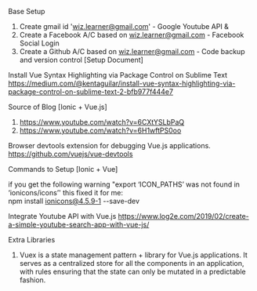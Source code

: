 Base Setup
1. Create gmail id 'wiz.learner@gmail.com'                 - Google Youtube API & 
2. Create a Facebook A/C based on wiz.learner@gmail.com    - Facebook Social Login
3. Create a Github A/C based on wiz.learner@gmail.com      - Code backup and version control [Setup Document]


Install Vue Syntax Highlighting via Package Control on Sublime Text 
https://medium.com/@kentaguilar/install-vue-syntax-highlighting-via-package-control-on-sublime-text-2-bfb977f444e7

Source of Blog [Ionic + Vue.js]
1. https://www.youtube.com/watch?v=6CXtYSLbPaQ 
2. https://www.youtube.com/watch?v=6H1wftPS0oo

Browser devtools extension for debugging Vue.js applications.
https://github.com/vuejs/vue-devtools

Commands to Setup [Ionic + Vue]


if you get the following warning "export ‘ICON_PATHS’ was not found in ‘ionicons/icons’'  this fixed it for me:  
npm install ionicons@4.5.9-1 --save-dev


Integrate Youtube API with Vue.js
https://www.log2e.com/2019/02/create-a-simple-youtube-search-app-with-vue-js/


Extra Libraries
1. Vuex is a state management pattern + library for Vue.js applications. It serves as a centralized store for all the components in an application, with rules ensuring that the state can only be mutated in a predictable fashion. 
